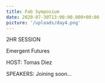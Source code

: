```yaml
---
title: Fab Symposium
date: 2020-07-30T13:00:00.000+00:00
picture: '/uploads/day4.png'
---
```


2HR SESSION


Emergent Futures


HOST: Tomas Diez


SPEAKERS: Joining soon...


